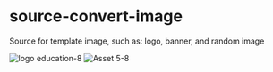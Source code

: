 # source-convert-image
Source for template image, such as: logo, banner, and random image

![logo education-8](https://github.com/iqbaalma/source-convert-image/assets/104726883/a9345e16-96ba-4cbd-81e9-83c299860f47)
![Asset 5-8](https://github.com/iqbaalma/source-convert-image/assets/104726883/f63f6247-c496-48c0-9485-d69dde3d99d6)
